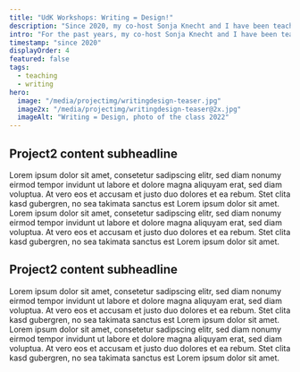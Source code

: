```yaml
---
title: "UdK Workshops: Writing = Design!"
description: "Since 2020, my co-host Sonja Knecht and I have been teaching the workshop “Writing = Design” at the Berlin Summer University of the Arts. With the students we explore writing as a design tool."
intro: "For the past years, my co-host Sonja Knecht and I have been teaching the workshop “Writing = Design” at the Berlin Summer University of the Arts. With the students we explore writing as a design tool."
timestamp: "since 2020"
displayOrder: 4
featured: false
tags:
  - teaching
  - writing
hero:
  image: "/media/projectimg/writingdesign-teaser.jpg"
  image2x: "/media/projectimg/writingdesign-teaser@2x.jpg"
  imageAlt: "Writing = Design, photo of the class 2022"
---
```


## Project2 content subheadline

Lorem ipsum dolor sit amet, consetetur sadipscing elitr, sed diam nonumy eirmod tempor invidunt ut labore et dolore magna aliquyam erat, sed diam voluptua. At vero eos et accusam et justo duo dolores et ea rebum. Stet clita kasd gubergren, no sea takimata sanctus est Lorem ipsum dolor sit amet. Lorem ipsum dolor sit amet, consetetur sadipscing elitr, sed diam nonumy eirmod tempor invidunt ut labore et dolore magna aliquyam erat, sed diam voluptua. At vero eos et accusam et justo duo dolores et ea rebum. Stet clita kasd gubergren, no sea takimata sanctus est Lorem ipsum dolor sit amet. 

## Project2 content subheadline

Lorem ipsum dolor sit amet, consetetur sadipscing elitr, sed diam nonumy eirmod tempor invidunt ut labore et dolore magna aliquyam erat, sed diam voluptua. At vero eos et accusam et justo duo dolores et ea rebum. Stet clita kasd gubergren, no sea takimata sanctus est Lorem ipsum dolor sit amet. Lorem ipsum dolor sit amet, consetetur sadipscing elitr, sed diam nonumy eirmod tempor invidunt ut labore et dolore magna aliquyam erat, sed diam voluptua. At vero eos et accusam et justo duo dolores et ea rebum. Stet clita kasd gubergren, no sea takimata sanctus est Lorem ipsum dolor sit amet. 